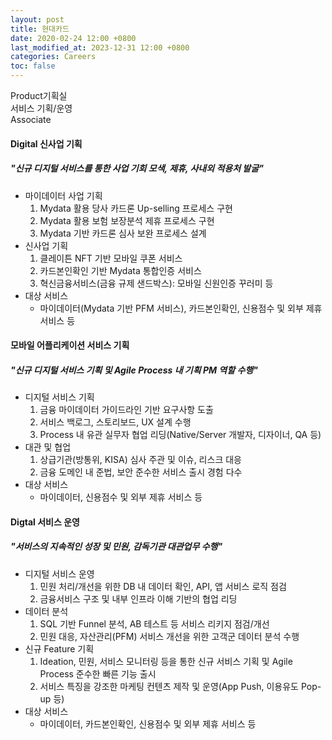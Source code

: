 ```yaml
---
layout: post
title: 현대카드
date: 2020-02-24 12:00 +0800
last_modified_at: 2023-12-31 12:00 +0800
categories: Careers
toc: false
---
```

Product기획실<br>서비스 기획/운영<br>Associate

#### Digital 신사업 기획

##### "신규 디지털 서비스를 통한 사업 기회 모색, 제휴, 사내외 적용처 발굴"

- 마이데이터 사업 기획
    1. Mydata 활용 당사 카드론 Up-selling 프로세스 구현
    1. Mydata 활용 보험 보장분석 제휴 프로세스 구현
    1. Mydata 기반 카드론 심사 보완 프로세스 설계
- 신사업 기획
    1. 클레이튼 NFT 기반 모바일 쿠폰 서비스
    1. 카드본인확인 기반 Mydata 통합인증 서비스
    1. 혁신금융서비스(금융 규제 샌드박스): 모바일 신원인증 꾸러미 등
- 대상 서비스
  * 마이데이터(Mydata 기반 PFM 서비스), 카드본인확인, 신용점수 및 외부 제휴 서비스 등

#### 모바일 어플리케이션 서비스 기획

##### "신규 디지털 서비스 기획 및 Agile Process 내 기획 PM 역할 수행"

- 디지털 서비스 기획
    1. 금융 마이데이터 가이드라인 기반 요구사항 도출
    1. 서비스 백로그, 스토리보드, UX 설계 수행
    1. Process 내 유관 실무자 협업 리딩(Native/Server 개발자, 디자이너, QA 등)
- 대관 및 협업
    1. 상급기관(방통위, KISA) 심사 주관 및 이슈, 리스크 대응
    1. 금융 도메인 내 준법, 보안 준수한 서비스 출시 경험 다수
- 대상 서비스
  * 마이데이터, 신용점수 및 외부 제휴 서비스 등

#### Digtal 서비스 운영

##### "서비스의 지속적인 성장 및 민원, 감독기관 대관업무 수행"

- 디지털 서비스 운영
    1. 민원 처리/개선을 위한 DB 내 데이터 확인, API, 앱 서비스 로직 점검
    1. 금융서비스 구조 및 내부 인프라 이해 기반의 협업 리딩
- 데이터 분석
    1. SQL 기반 Funnel 분석, AB 테스트 등 서비스 리키지 점검/개선
    1. 민원 대응, 자산관리(PFM) 서비스 개선을 위한 고객군 데이터 분석 수행
- 신규 Feature 기획
    1. Ideation, 민원, 서비스 모니터링 등을 통한 신규 서비스 기획 및 Agile Process 준수한 빠른 기능 출시
    1. 서비스 특징을 강조한 마케팅 컨텐츠 제작 및 운영(App Push, 이용유도 Pop-up 등)
- 대상 서비스
  * 마이데이터, 카드본인확인, 신용점수 및 외부 제휴 서비스 등